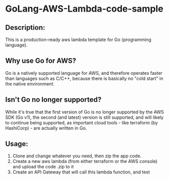 # GoLang-AWS-Lambda-code-sample

## Description:
This is a production-ready aws lambda template for Go (programming language).

## Why use Go for AWS?
Go is a natively supported language for AWS, and therefore operates faster than languages such as C/C++, because there is basically no "cold start" in the native environment.

## Isn't Go no longer supported?
While it's true that the first version of Go is no longer supported by the AWS SDK (Go v1), the second (and latest) version is still supported, and will likely to continue being supported, as important cloud tools - like terraform (by HashiCorp) - are actually written in Go.

## Usage:
1. Clone and change whatever you need, then zip the app code. 
2. Create a new aws lambda (from either terraform or the AWS console) and upload the code .zip to it
3. Create an API Gateway that will call this lambda function, and test
